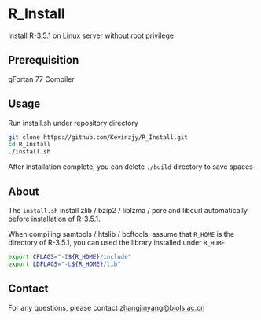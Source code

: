 # R_Install
Install R-3.5.1 on Linux server without root privilege

## Prerequisition

gFortan 77 Compiler

## Usage

Run install.sh under repository directory

```bash
git clone https://github.com/Kevinzjy/R_Install.git
cd R_Install
./install.sh
```

After installation complete, you can delete `./build` directory to save spaces

## About

The `install.sh` install zlib / bzip2 / liblzma / pcre and libcurl automatically before installation of R-3.5.1.

When compiling samtools / htslib / bcftools, assume that `R_HOME` is the directory of R-3.5.1, you can used the library installed under `R_HOME`.

```bash
export CFLAGS="-I${R_HOME}/include"
export LDFLAGS="-L${R_HOME}/lib"
```

## Contact

For any questions, please contact zhangjinyang@biols.ac.cn
